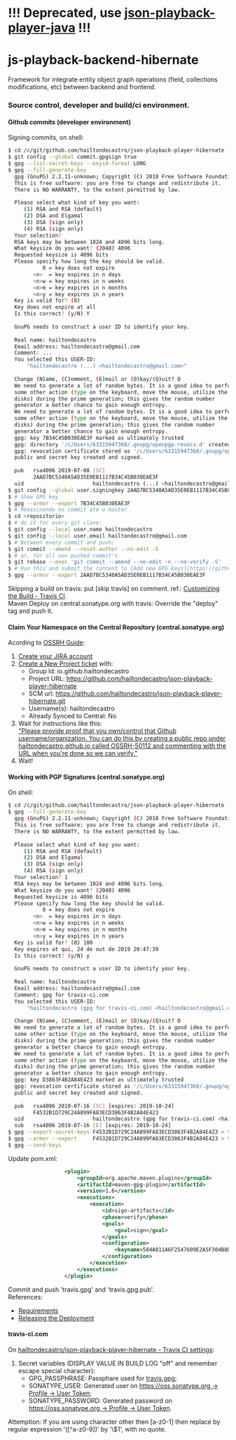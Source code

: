 # !!! Deprecated, use  [json-playback-player-java](https://github.com/hailtondecastro/json-playback-player-java) !!!
# js-playback-backend-hibernate
Framework for integrate entity object graph operations (field, collections modifications, etc) between backend and frontend.

### Source control, developer and build/ci environment.

#### Github commits (developer environment)
  Signing commits, on shell:
  ```bash
  $ cd /c/git/github.com/hailtondecastro/json-playback-player-hibernate
  $ git config --global commit.gpgsign true
  $ gpg --list-secret-keys --keyid-format LONG
  $ gpg --full-generate-key
    gpg (GnuPG) 2.2.11-unknown; Copyright (C) 2018 Free Software Foundation, Inc.
    This is free software: you are free to change and redistribute it.
    There is NO WARRANTY, to the extent permitted by law.
    
    Please select what kind of key you want:
       (1) RSA and RSA (default)
       (2) DSA and Elgamal
       (3) DSA (sign only)
       (4) RSA (sign only)
    Your selection?
    RSA keys may be between 1024 and 4096 bits long.
    What keysize do you want? (2048) 4096
    Requested keysize is 4096 bits
    Please specify how long the key should be valid.
             0 = key does not expire
          <n>  = key expires in n days
          <n>w = key expires in n weeks
          <n>m = key expires in n months
          <n>y = key expires in n years
    Key is valid for? (0)
    Key does not expire at all
    Is this correct? (y/N) Y
    
    GnuPG needs to construct a user ID to identify your key.
    
    Real name: hailtondecastro
    Email address: hailtondecastro@gmail.com
    Comment: ...
    You selected this USER-ID:
        "hailtondecastro (...) <hailtondecastro@gmail.com>"
    
    Change (N)ame, (C)omment, (E)mail or (O)kay/(Q)uit? O
    We need to generate a lot of random bytes. It is a good idea to perform
    some other action (type on the keyboard, move the mouse, utilize the
    disks) during the prime generation; this gives the random number
    generator a better chance to gain enough entropy.
    We need to generate a lot of random bytes. It is a good idea to perform
    some other action (type on the keyboard, move the mouse, utilize the
    disks) during the prime generation; this gives the random number
    generator a better chance to gain enough entropy.
    gpg: key 7B34C45B030EAE3F marked as ultimately trusted
    gpg: directory '/c/Users/63315947368/.gnupg/openpgp-revocs.d' created
    gpg: revocation certificate stored as '/c/Users/63315947368/.gnupg/openpgp-revocs.d/2AAD7BC5340A5AD35E0EB1117B34C45B030EAE3F.rev'
    public and secret key created and signed.
    
    pub   rsa4096 2019-07-08 [SC]
          2AAD7BC5340A5AD35E0EB1117B34C45B030EAE3F
    uid                      hailtondecastro (...) <hailtondecastro@gmail.com>
  $ git config --global user.signingkey 2AAD7BC5340A5AD35E0EB1117B34C45B030EAE3F
  $ # Show GPG key
  $ gpg --armor --export 7B34C45B030EAE3F
  $ # Reassinando os commit ate o master
  $ cd <repositorio>
  $ # do it for every git clone:
  $ git config --local user.name hailtondecastro
  $ git config --local user.email hailtondecastro@gmail.com
  $ # between every commit and push:
  $ git commit --amend --reset-author --no-edit -S
  $ # or, for all non pushed commit's
  $ git rebase --exec 'git commit --amend --no-edit -n --no-verify -S'
  $ # Run this and submit the content to [Add new GPG keys](https://github.com/settings/gpg/new):
  $ gpg --armor --export 2AAD7BC5340A5AD35E0EB1117B34C45B030EAE3F
  ```
  Skipping a build on travis: put [skip travis] on comment. ref.: [Customizing the Build - Travis CI](https://docs.travis-ci.com/user/customizing-the-build/#skipping-a-build).  
  Maven Deploy on central.sonatype.org with travis: Override the "deploy" tag and push it.

#### Claim Your Namespace on the Central Repository (central.sonatype.org)
  Acording to [OSSRH Guide](https://central.sonatype.org/pages/ossrh-guide.html#create-a-ticket-with-sonatype):  
  1. [Create your JIRA account](https://issues.sonatype.org/secure/Signup!default.jspa)
  2. [Create a New Project ticket](https://issues.sonatype.org/secure/CreateIssue.jspa?issuetype=21&pid=10134) with:
      - Group Id: io.github.hailtondecastro
      - Project URL: https://github.com/hailtondecastro/json-playback-player-hibernate
      - SCM url: https://github.com/hailtondecastro/json-playback-player-hibernate.git
      - Username(s): hailtondecastro
      - Already Synced to Central: No
  3. Wait for instructions like this:  
    ["Please provide proof that you own/control that Github username/organization. You can do this by creating a public repo under hailtondecastro.github.io called OSSRH-50112 and commenting with the URL when you're done so we can verify."](https://issues.sonatype.org/browse/OSSRH-50112?focusedCommentId=751790&page=com.atlassian.jira.plugin.system.issuetabpanels%3Acomment-tabpanel#comment-751790)
  4. Wait!
  
#### Working with PGP Signatures (central.sonatype.org)
  On shell:
  ```bash
  $ cd /c/git/github.com/hailtondecastro/json-playback-player-hibernate
  $ gpg --full-generate-key
    gpg (GnuPG) 2.2.11-unknown; Copyright (C) 2018 Free Software Foundation, Inc.
    This is free software: you are free to change and redistribute it.
    There is NO WARRANTY, to the extent permitted by law.
    
    Please select what kind of key you want:
       (1) RSA and RSA (default)
       (2) DSA and Elgamal
       (3) DSA (sign only)
       (4) RSA (sign only)
    Your selection? 1
    RSA keys may be between 1024 and 4096 bits long.
    What keysize do you want? (2048) 4096
    Requested keysize is 4096 bits
    Please specify how long the key should be valid.
             0 = key does not expire
          <n>  = key expires in n days
          <n>w = key expires in n weeks
          <n>m = key expires in n months
          <n>y = key expires in n years
    Key is valid for? (0) 100
    Key expires at qui, 24 de out de 2019 20:47:39
    Is this correct? (y/N) y
    
    GnuPG needs to construct a user ID to identify your key.
    
    Real name: hailtondecastro
    Email address: hailtondecastro@gmail.com
    Comment: gpg for travis-ci.com
    You selected this USER-ID:
        "hailtondecastro (gpg for travis-ci.com) <hailtondecastro@gmail.com>"
    
    Change (N)ame, (C)omment, (E)mail or (O)kay/(Q)uit? O
    We need to generate a lot of random bytes. It is a good idea to perform
    some other action (type on the keyboard, move the mouse, utilize the
    disks) during the prime generation; this gives the random number
    generator a better chance to gain enough entropy.
    We need to generate a lot of random bytes. It is a good idea to perform
    some other action (type on the keyboard, move the mouse, utilize the
    disks) during the prime generation; this gives the random number
    generator a better chance to gain enough entropy.
    gpg: key D3863F4B2A84E423 marked as ultimately trusted
    gpg: revocation certificate stored as '/c/Users/63315947368/.gnupg/openpgp-revocs.d/F4532B1D729C24A899FA83ECD3863F4B2A84E423.rev'
    public and secret key created and signed.
    
    pub   rsa4096 2019-07-16 [SC] [expires: 2019-10-24]
          F4532B1D729C24A899FA83ECD3863F4B2A84E423
    uid                      hailtondecastro (gpg for travis-ci.com) <hailtondecastro@gmail.com>
    sub   rsa4096 2019-07-16 [E] [expires: 2019-10-24]
  $ gpg --export-secret-keys F4532B1D729C24A899FA83ECD3863F4B2A84E423 > travis.gpg
  $ gpg --armor --export     F4532B1D729C24A899FA83ECD3863F4B2A84E423 > travis.gpg.pub
  $ gpg --send-keys
  ```    
  Update pom.xml:
  ```xml
					<plugin>
						<groupId>org.apache.maven.plugins</groupId>
						<artifactId>maven-gpg-plugin</artifactId>
						<version>1.6</version>
						<executions>
							<execution>
								<id>sign-artifacts</id>
								<phase>verify</phase>
								<goals>
									<goal>sign</goal>
								</goals>
								<configuration>
									<keyname>584A811A6F2547609E2A5F304B8D861E3E8D8C8B</keyname>
								</configuration>
							</execution>
						</executions>
					</plugin>
  ```
  Commit and push 'travis.gpg' and 'travis.gpg.pub'.  
  References:
  - [Requirements](https://central.sonatype.org/pages/requirements.html)
  - [Releasing the Deployment](https://central.sonatype.org/pages/working-with-pgp-signatures.html#distributing-your-public-key)

#### travis-ci.com
  On [hailtondecastro/json-playback-player-hibernate - Travis CI settings](https://travis-ci.com/hailtondecastro/json-playback-player-hibernate/settings):
  1. Secret variables (DISPLAY VALUE IN BUILD LOG "off" and remember escape special character):
      - GPG_PASSPHRASE: Passphare used for [travis.gpg](#user-content-working-with-pgp-signatures-centralsonatypeorg);
      - SONATYPE_USER: Generated user on [https://oss.sonatype.org -> Profile -> User Token](https://oss.sonatype.org/#profile;User%20Token);
      - SONATYPE_PASSWORD: Generated password on [https://oss.sonatype.org -> Profile -> User Token](https://oss.sonatype.org/#profile;User%20Token).
      
  Attemption: If you are using character other then [a-z0-1] then replace by regular expression '([^a-z0-9])' by '\\$1', with no quote.